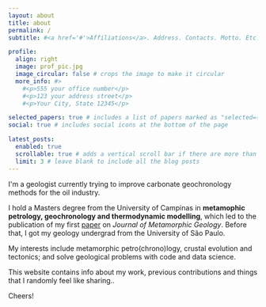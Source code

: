 ```yaml
---
layout: about
title: about
permalink: /
subtitle: #<a href='#'>Affiliations</a>. Address. Contacts. Motto. Etc.

profile:
  align: right
  image: prof_pic.jpg
  image_circular: false # crops the image to make it circular
  more_info: #>
    #<p>555 your office number</p>
    #<p>123 your address street</p>
    #<p>Your City, State 12345</p>

selected_papers: true # includes a list of papers marked as "selected={true}"
social: true # includes social icons at the bottom of the page

latest_posts:
  enabled: true
  scrollable: true # adds a vertical scroll bar if there are more than 3 new posts items
  limit: 3 # leave blank to include all the blog posts
---
```


I'm a geologist currently trying to improve carbonate geochronology methods for the oil industry.

I hold a Masters degree from the University of Campinas in **metamophic petrology, geochronology and thermodynamic modelling**, which led to the publication of my first [paper]((https://onlinelibrary.wiley.com/doi/10.1111/jmg.70007)) on _Journal of Metamorphic Geology_. Before that, I got my geology undergrad from the University of São Paulo.

My interests include metamorphic petro(chrono)logy, crustal evolution and tectonics; and solve geological problems with code and data science.

This website contains info about my work, previous contributions and things that I randomly feel like sharing..

Cheers!